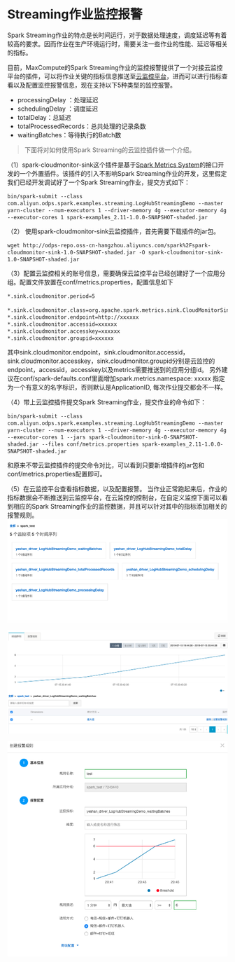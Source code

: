# Streaming作业监控报警
Spark Streaming作业的特点是长时间运行，对于数据处理速度，调度延迟等有着较高的要求。因而作业在生产环境运行时，需要关注一些作业的性能、延迟等相关的指标。

目前，MaxCompute的Spark Streaming作业的监控报警提供了一个对接云监控平台的插件，可以将作业关键的指标信息推送至[云监控平台](https://www.aliyun.com/product/jiankong)，进而可以进行指标查看以及配置监控报警信息，现在支持以下5种类型的监控报警。

* processingDelay ：处理延迟
* schedulingDelay ：调度延迟
* totalDelay：总延迟
* totalProcessedRecords：总共处理的记录条数
* waitingBatches：等待执行的Batch数
> 下面将对如何使用Spark Streaming的云监控插件做一个介绍。

（1）spark-cloudmonitor-sink这个插件是基于[Spark Metrics System](https://spark.apache.org/docs/latest/monitoring.html)的接口开发的一个外置插件。该插件的引入不影响Spark Streaming作业的开发，这里假定我们已经开发调试好了一个Spark Streaming作业，提交方式如下：
```
bin/spark-submit --class com.aliyun.odps.spark.examples.streaming.LogHubStreamingDemo --master yarn-cluster --num-executors 1 --driver-memory 4g --executor-memory 4g --executor-cores 1 spark-examples_2.11-1.0.0-SNAPSHOT-shaded.jar
```

（2） 使用spark-cloudmonitor-sink云监控插件，首先需要下载插件的jar包。
```
wget http://odps-repo.oss-cn-hangzhou.aliyuncs.com/spark%2Fspark-cloudmonitor-sink-1.0-SNAPSHOT-shaded.jar -O spark-cloudmonitor-sink-1.0-SNAPSHOT-shaded.jar
```

（3）配置云监控相关的账号信息，需要确保云监控平台已经创建好了一个应用分组。配置文件放置在conf/metrics.properties，配置信息如下
```
*.sink.cloudmonitor.period=5

*.sink.cloudmonitor.class=org.apache.spark.metrics.sink.CloudMonitorSink
*.sink.cloudmonitor.endpoint=http://xxxxxx
*.sink.cloudmonitor.accessid=xxxxxx
*.sink.cloudmonitor.accesskey=xxxxxx
*.sink.cloudmonitor.groupid=xxxxxx
```
其中sink.cloudmonitor.endpoint，sink.cloudmonitor.accessid，sink.cloudmonitor.accesskey，sink.cloudmonitor.groupid分别是云监控的endpoint，accessid，accesskey以及metrics需要推送到的应用分组id。
另外建议在conf/spark-defaults.conf里面增加spark.metrics.namespace: xxxxx 指定为一个有意义的名字标识，否则默认是ApplicationID, 每次作业提交都会不一样。

（4）带上云监控插件提交Spark Streaming作业，提交作业的命令如下：
```
bin/spark-submit --class com.aliyun.odps.spark.examples.streaming.LogHubStreamingDemo --master yarn-cluster --num-executors 1 --driver-memory 4g --executor-memory 4g --executor-cores 1 --jars spark-cloudmonitor-sink-0-SNAPSHOT-shaded.jar --files conf/metrics.properties spark-examples_2.11-1.0.0-SNAPSHOT-shaded.jar
```
和原来不带云监控插件的提交命令对比，可以看到只要新增插件的jar包和conf/metrics.properties配置即可。

（5）在云监控平台查看指标数据，以及配置报警。
当作业正常跑起来后，作业的指标数据会不断推送到云监控平台，在云监控的控制台，在自定义监控下面可以看到相应的Spark Streaming作业的监控数据，并且可以针对其中的指标添加相关的报警规则。
![image1](../../resources/cloudmonitor-1.png)

![image2](../../resources/cloudmonitor-2.png)

![image3](../../resources/cloudmonitor-3.png)